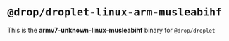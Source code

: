 # `@drop/droplet-linux-arm-musleabihf`

This is the **armv7-unknown-linux-musleabihf** binary for `@drop/droplet`
